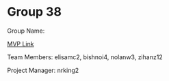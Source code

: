 # Group 38
Group Name: 

[MVP Link](https://docs.google.com/document/d/1yFc9bgEzJn-ospWxa889aJJHlvOS1aiX7d4tCVtnxdY/edit)

Team Members: elisamc2, bishnoi4, nolanw3, zihanz12

Project Manager: nrking2

